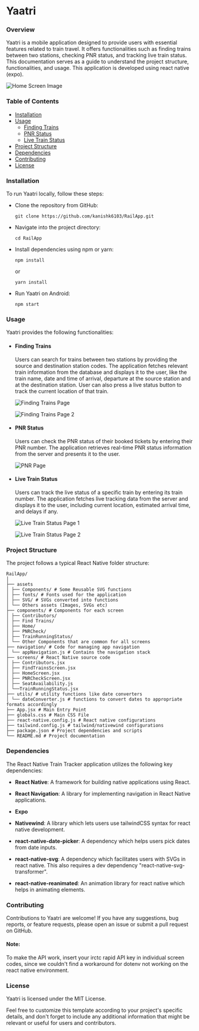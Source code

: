 # Yaatri

### Overview

Yaatri is a mobile application designed to provide users with essential features related to train travel. It offers functionalities such as finding trains between two stations, checking PNR status, and tracking live train status. This documentation serves as a guide to understand the project structure, functionalities, and usage. This application is developed using react native (expo).

![Home Screen Image](https://i.ibb.co/1r3tvwW/Screenshot-2024-05-16-121146.png)

### Table of Contents

- [Installation](/README.md#installation)
- [Usage](/README.md#usage)
  - [Finding Trains](/README.md#finding-trains)
  - [PNR Status](/README.md#pnr-status)
  - [Live Train Status](/README.md#live-train-status)
- [Project Structure](/README.md#project-structure)
- [Dependencies](/README.md#dependencies)
- [Contributing](/README.md#contributing)
- [License](/README.md#license)

### Installation

To run Yaatri locally, follow these steps:

- Clone the repository from GitHub:

  ```
  git clone https://github.com/kanishk6103/RailApp.git
  ```

- Navigate into the project directory:

  ```
  cd RailApp
  ```

- Install dependencies using npm or yarn:

      npm install

  or

      yarn install

- Run Yaatri on Android:
  ```
  npm start
  ```

### Usage

Yaatri provides the following functionalities:

- #### **Finding Trains**

  Users can search for trains between two stations by providing the source and destination station codes. The application fetches relevant train information from the database and displays it to the user, like the train name, date and time of arrival, departure at the source station and at the destination station. User can also press a live status button to track the current location of that train.

  ![Finding Trains Page](https://i.ibb.co/Tvq5S6B/Find1.png)

  ![Finding Trains Page 2](https://i.ibb.co/yhfYK1k/Find2.png)

- #### **PNR Status**

  Users can check the PNR status of their booked tickets by entering their PNR number. The application retrieves real-time PNR status information from the server and presents it to the user.

  ![PNR Page](https://res.cloudinary.com/dk3rw649k/image/upload/fl_preserve_transparency/v1715849899/Rail%20App%20-%20Yaatri/PNR_Check_lmtryp.jpg?_s=public-apps)

- #### **Live Train Status**

  Users can track the live status of a specific train by entering its train number. The application fetches live tracking data from the server and displays it to the user, including current location, estimated arrival time, and delays if any.

  ![Live Train Status Page 1](https://i.ibb.co/fH9505m/Train-Live1.png)

  ![Live Train Status Page 2](https://i.ibb.co/QMqqXB3/Train-Live3.png)

### Project Structure

The project follows a typical React Native folder structure:

```
RailApp/
│
├── assets
│ ├── Components/ # Some Reusable SVG functions
│ ├── fonts/ # Fonts used for the application
│ ├── SVG/ # SVGs converted into functions
│ └── Others assets (Images, SVGs etc)
├── components/ # Components for each screen
│ ├── Contributors/
│ ├── Find Trains/
│ ├── Home/
│ ├── PNRCheck/
│ ├── TrainRunningStatus/
│ └── Other Components that are common for all screens
├── navigation/ # Code for managing app navigation
│ └── appNavigation.js # Contains the navigation stack
├── screens/ # React Native source code
│ ├── Contributors.jsx
│ ├── FindTrainsScreen.jsx
│ ├── HomeScreen.jsx
│ ├── PNRCheckScreen.jsx
│ ├── SeatAvailability.js
│ └──TrainRunningStatus.jsx
├── utils/ # utility functions like date converters
│ └── dateConverter.js # functions to convert dates to appropriate formats accordingly
├── App.jsx # Main Entry Point
├── globals.css # Main CSS File
├── react-native.config.js # React native configurations
├── tailwind.config.js # tailwind/nativewind configurations
├── package.json # Project dependencies and scripts
└── README.md # Project documentation
```

### Dependencies

The React Native Train Tracker application utilizes the following key dependencies:

- **React Native**: A framework for building native applications using React.

- **React Navigation**: A library for implementing navigation in React Native applications.
- **Expo**
- **Nativewind**: A library which lets users use tailwindCSS syntax for react native development.
- **react-native-date-picker**: A dependency which helps users pick dates from date inputs.
- **react-native-svg**: A dependency which facilitates users with SVGs in react native. This also requires a dev dependency "react-native-svg-transformer".
- **react-native-reanimated**: An animation library for react native which helps in animating elements.

### Contributing

Contributions to Yaatri are welcome! If you have any suggestions, bug reports, or feature requests, please open an issue or submit a pull request on GitHub.

#### Note:
To make the API work, insert your irctc rapid API key in individual screen codes, since we couldn't find a workaround for dotenv not working on the react native environment.

### License

Yaatri is licensed under the MIT License.

Feel free to customize this template according to your project's specific details, and don't forget to include any additional information that might be relevant or useful for users and contributors.
